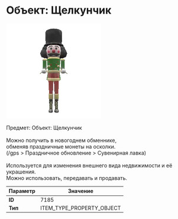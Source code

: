 # Объект: Щелкунчик

![Item Image](../img/7185.webp?raw=true)

Предмет: Объект: Щелкунчик<br><br>Можно получить в новогоднем обменнике,<br>обменяв праздничные монеты на осколки.<br>(/gps > Праздничное обновление > Сувенирная лавка)<br><br>Используется для изменения внешнего вида недвижимости и её украшения.<br>Можно использовать, передавать и продавать.


| Параметр | Значение |
|----------|----------|
| **ID** | 7185 |
| **Тип** | ITEM_TYPE_PROPERTY_OBJECT |

